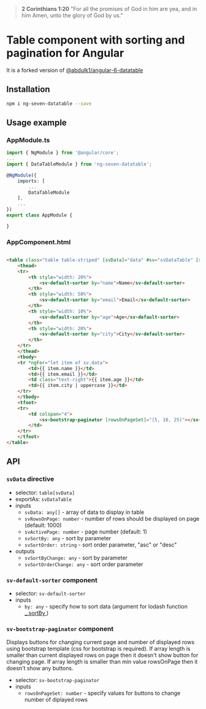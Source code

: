 > **2 Corinthians 1:20** "For all the promises of God in him are yea, and in him Amen, unto the glory of God by us."

# Table component with sorting and pagination for Angular

It is a forked version of [@abdulk1/angular-6-datatable](https://github.com/abdulk1/angular-6-datatable)

## Installation

``` sh
npm i ng-seven-datatable --save
```

## Usage example

### AppModule.ts

``` typescript
import { NgModule } from '@angular/core';
...
import { DataTableModule } from 'ng-seven-datatable';

@NgModule({
    imports: [
        ...
        DataTableModule
    ],
    ...
})
export class AppModule {

}
```

### AppComponent.html

``` html

<table class="table table-striped" [svData]="data" #sv="svDataTable" [svRowsOnPage]="5">
    <thead>
    <tr>
        <th style="width: 20%">
            <sv-default-sorter by="name">Name</sv-default-sorter>
        </th>
        <th style="width: 50%">
            <sv-default-sorter by="email">Email</sv-default-sorter>
        </th>
        <th style="width: 10%">
            <sv-default-sorter by="age">Age</sv-default-sorter>
        </th>
        <th style="width: 20%">
            <sv-default-sorter by="city">City</sv-default-sorter>
        </th>
    </tr>
    </thead>
    <tbody>
    <tr *ngFor="let item of sv.data">
        <td>{{ item.name }}</td>
        <td>{{ item.email }}</td>
        <td class="text-right">{{ item.age }}</td>
        <td>{{ item.city | uppercase }}</td>
    </tr>
    </tbody>
    <tfoot>
    <tr>
        <td colspan="4">
            <sv-bootstrap-paginator [rowsOnPageSet]="[5, 10, 25]"></sv-bootstrap-paginator>
        </td>
    </tr>
    </tfoot>
</table>
```

## API

### `svData` directive

- selector: `table[svData]`
- exportAs: `svDataTable`
- inputs
  - `svData: any[]` - array of data to display in table
  - `svRowsOnPage: number` - number of rows should be displayed on page (default: 1000)
  - `svActivePage: number` - page number (default: 1)
  - `svSortBy: any` - sort by parameter
  - `svSortOrder: string` - sort order parameter, "asc" or "desc"
- outputs
  - `svSortByChange: any` - sort by parameter
  - `svSortOrderChange: any` - sort order parameter

### `sv-default-sorter` component

- selector: `sv-default-sorter`
- inputs
  - `by: any` - specify how to sort data (argument for lodash function [_.sortBy ](https://lodash.com/docs#sortBy))

### `sv-bootstrap-paginator` component

Displays buttons for changing current page and number of displayed rows using bootstrap template (css for bootstrap is required). If array length is smaller than current displayed rows on page then it doesn't show button for changing page. If array length is smaller than min value rowsOnPage then it doesn't show any buttons.

- selector: `sv-bootstrap-paginator`
- inputs
  - `rowsOnPageSet: number` - specify values for buttons to change number of diplayed rows
